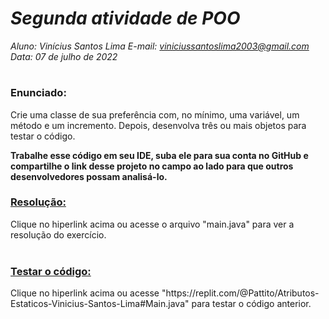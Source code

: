 # ***Segunda atividade de POO***
_Aluno: Vinícius Santos Lima  E-mail: viniciussantoslima2003@gmail.com<br>Data: 07 de julho de 2022_
#  

### Enunciado: 

Crie uma classe de sua preferência com, no mínimo, uma variável, um método e um incremento. Depois, desenvolva três ou mais objetos para testar o código.

**Trabalhe esse código em seu IDE, suba ele para sua conta no GitHub e compartilhe o link desse projeto no campo ao lado para que outros desenvolvedores possam analisá-lo.**

<h3><a href="https://github.com/p4tit0/Atividades-Softex-Recife-/blob/main/Lógica%20de%20Programação%20e%20Orientação%20a%20Objetos/Programação%20e%20Orientação%20a%20Objetos/Atividade%2002/main.java">Resolução:</a></h3>
Clique no hiperlink acima ou acesse o arquivo "main.java" para ver a resolução do exercício.<br>
<br>
<h3><a href="https://replit.com/@Pattito/Atributos-Estaticos-Vinicius-Santos-Lima#Main.java">Testar o código:</a></h3>
Clique no hiperlink acima ou acesse "https://replit.com/@Pattito/Atributos-Estaticos-Vinicius-Santos-Lima#Main.java" para testar o código anterior.<br>
<br>
